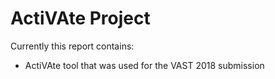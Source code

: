 # ActiVAte Project

Currently this report contains:

- ActiVAte tool that was used for the VAST 2018 submission
